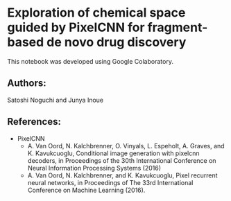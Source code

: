 
# Exploration of chemical space guided by PixelCNN for fragment-based de novo drug discovery
This notebook was developed using Google Colaboratory.
## Authors:
Satoshi Noguchi and Junya Inoue

## References:
- PixelCNN
  - A. Van Oord, N. Kalchbrenner, O. Vinyals, L. Espeholt, A. Graves, and K. Kavukcuoglu, Conditional image generation with pixelcnn decoders, in Proceedings of the 30th International Conference on Neural Information Processing Systems (2016)
  - A. Van Oord, N. Kalchbrenner, and K. Kavukcuoglu, Pixel recurrent neural networks, in Proceedings of The 33rd International Conference on Machine Learning (2016).
